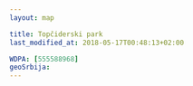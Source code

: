 ```yaml
---
layout: map

title: Topčiderski park
last_modified_at: 2018-05-17T00:48:13+02:00

WDPA: [555588968]
geoSrbija:
---
```

